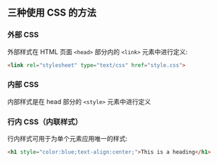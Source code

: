 ## 三种使用 CSS 的方法

### 外部 CSS

外部样式在 HTML 页面 `<head>` 部分内的 `<link>` 元素中进行定义:

```html
<link rel="stylesheet" type="text/css" href="style.css">
```

### 内部 CSS

内部样式是在 head 部分的 `<style>` 元素中进行定义

### 行内 CSS（内联样式）

行内样式可用于为单个元素应用唯一的样式:
```html
<h1 style="color:blue;text-align:center;">This is a heading</h1>
````
